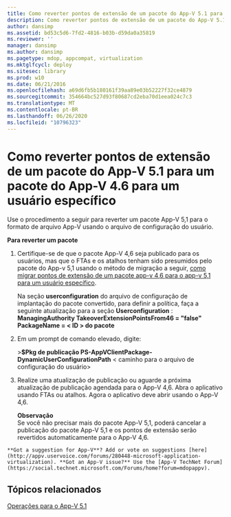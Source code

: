 ```yaml
---
title: Como reverter pontos de extensão de um pacote do App-V 5.1 para um pacote do App-V 4.6 para um usuário específico
description: Como reverter pontos de extensão de um pacote do App-V 5.1 para um pacote do App-V 4.6 para um usuário específico
author: dansimp
ms.assetid: bd53c5d6-7fd2-4816-b03b-d59da0a35819
ms.reviewer: ''
manager: dansimp
ms.author: dansimp
ms.pagetype: mdop, appcompat, virtualization
ms.mktglfcycl: deploy
ms.sitesec: library
ms.prod: w10
ms.date: 06/21/2016
ms.openlocfilehash: a69d6fb5b180161f39aa89e03b52227f32ce4879
ms.sourcegitcommit: 354664bc527d93f80687cd2eba70d1eea024c7c3
ms.translationtype: MT
ms.contentlocale: pt-BR
ms.lasthandoff: 06/26/2020
ms.locfileid: "10796323"
---
```

# Como reverter pontos de extensão de um pacote do App-V 5.1 para um pacote do App-V 4.6 para um usuário específico


Use o procedimento a seguir para reverter um pacote App-V 5,1 para o formato de arquivo App-V usando o arquivo de configuração do usuário.

**Para reverter um pacote**

1.  Certifique-se de que o pacote App-V 4,6 seja publicado para os usuários, mas que o FTAs e os atalhos tenham sido presumidos pelo pacote do App-v 5,1 usando o método de migração a seguir, [como migrar pontos de extensão de um pacote app-v 4,6 para o app-v 5,1 para um usuário específico](how-to-migrate-extension-points-from-an-app-v-46-package-to-app-v-51-for-a-specific-user.md).

    Na seção **userconfiguration** do arquivo de configuração de implantação do pacote convertido, para definir a política, faça a seguinte atualização para a seção **Userconfiguration** : **ManagingAuthority TakeoverExtensionPointsFrom46 = "false" PackageName = &lt; ID &gt; do pacote**

2.  Em um prompt de comando elevado, digite:

    &gt;**$Pkg de publicação PS-AppVClientPackage-DynamicUserConfigurationPath** &lt; caminho para o arquivo de configuração do usuário&gt;

3.  Realize uma atualização de publicação ou aguarde a próxima atualização de publicação agendada para o App-V 4,6. Abra o aplicativo usando FTAs ou atalhos. Agora o aplicativo deve abrir usando o App-V 4,6.

    **Observação**  
    Se você não precisar mais do pacote App-V 5,1, poderá cancelar a publicação do pacote App-V 5,1 e os pontos de extensão serão revertidos automaticamente para o App-V 4,6.



~~~
**Got a suggestion for App-V**? Add or vote on suggestions [here](http://appv.uservoice.com/forums/280448-microsoft-application-virtualization). **Got an App-V issue?** Use the [App-V TechNet Forum](https://social.technet.microsoft.com/Forums/home?forum=mdopappv).
~~~

## Tópicos relacionados


[Operações para o App-V 5.1](operations-for-app-v-51.md)









